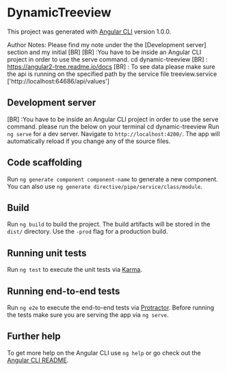 
# DynamicTreeview

This project was generated with [Angular CLI](https://github.com/angular/angular-cli) version 1.0.0.

Author Notes:
Please find my note under the  the [Development server] section and my initial [BR]
[BR] :You have to be inside an Angular CLI project in order to use the serve command.
cd dynamic-treeview
[BR] : https://angular2-tree.readme.io/docs
[BR] : To see data please make sure the api is running on the specified path by the service
       file treeview.service ['http://localhost:64686/api/values']

## Development server
[BR] :You have to be inside an Angular CLI project in order to use the serve command.
please run the below on your terminal
cd dynamic-treeview
Run `ng serve` for a dev server. Navigate to `http://localhost:4200/`. The app will automatically reload if you change any of the source files.

## Code scaffolding

Run `ng generate component component-name` to generate a new component. You can also use `ng generate directive/pipe/service/class/module`.

## Build

Run `ng build` to build the project. The build artifacts will be stored in the `dist/` directory. Use the `-prod` flag for a production build.

## Running unit tests

Run `ng test` to execute the unit tests via [Karma](https://karma-runner.github.io).

## Running end-to-end tests

Run `ng e2e` to execute the end-to-end tests via [Protractor](http://www.protractortest.org/).
Before running the tests make sure you are serving the app via `ng serve`.

## Further help

To get more help on the Angular CLI use `ng help` or go check out the [Angular CLI README](https://github.com/angular/angular-cli/blob/master/README.md).
